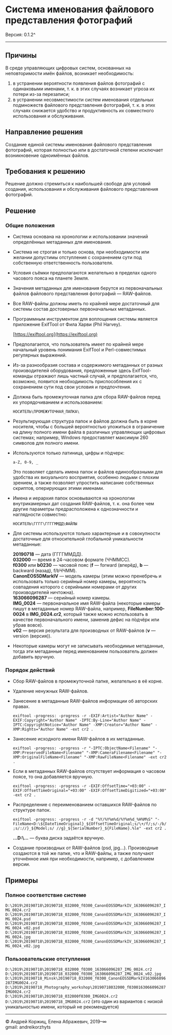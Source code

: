 ﻿# Система именования файлового представления фотографий

Версия: 0.1.2^

---

## Причины

В среде управляющих цифровых систем, основанных на неповторимости имён файлов, возникает необходимость:

1. в устранении вероятности появления файлов фотографий с одинаковыми именами, т. к. в этих случаях возникает угроза их потери из-за перезаписи;
2. в устранении несовместимости систем именования отдельных подмножеств файлового представления фотографий, т. к. в этих случаях снижается удобство и продуктивность их совместного использования и обслуживания.

## Направление решения

Создание единой системы именования файлового представления фотографий, которая полностью или в достаточной степени исключает возникновение одноимённых файлов.

## Требования к решению

Решение должно стремиться к наибольшей свободе для условий создания, использования и обслуживания файлового представления фотографий.

## Решение

### Общие положения

- Система основана на хронологии и использовании значений определённых метаданных для именования.
- Система не строгая и только основа, при необходимости или желании допустимы отступления с сохранением сути под собственную ответственность пользователя.
- Условия съёмки предполагаются желательно в пределах одного часового пояса на планете Земля.
- Значения метаданных для именования берутся из первоначальных файлов файлового представления фотографий — RAW-файлов.
- Все RAW-файлы должны иметь по крайней мере достаточный для системы состав достоверных первоначальных метаданных.
- Программным инструментом для воплощения системы является приложение ExifTool от Фила Харви (Phil Harvey).

  [https://exiftool.org](https://exiftool.org)

- Предполагается, что пользователь имеет по крайней мере начальный уровень понимания ExifTool и Perl-совместимых регулярных выражений.
- Из-за разнообразия состава и содержимого метаданных от разных производителей оборудования, предложенные здесь ExifTool-команды отражают лишь частный случай, и предполагается, что, возможно, появится необходимость приспособления их с сохранением сути под свои условия и предпочтения.
- Должна быть промежуточная папка для сбора RAW-файлов перед их упорядочиванием и использованием:

  `НОСИТЕЛЬ\ПРОМЕЖУТОЧНАЯ_ПАПКА\`

- Результирующая структура папок и файлов должна быть в корне носителя, чтобы с большей вероятностью уложиться в ограничение на длину полного имени файла в различных управляющих цифровых системах; например, Windows предоставляет максимум 260 символов для полного имени.
- Используются только латиница, цифры и п́одчерк:

  `a-Z, 0-9, _`

  Это позволяет сделать имена папок и файлов единообразными для удобства их визуального восприятия, особенно людьми с плохим зрением, а также позволяет упростить написание собственных скриптов, оперирующих этими именами.
- Имена и иерархия папок основываются на хронологии внутрикамерных дат создания RAW-файлов, т. к. она более чем другие параметры предрасположена к однозначности и наглядности совместно:

  `НОСИТЕЛЬ\ГГГГ\ГГГГММДД\ФАЙЛЫ`

- Для системы используются только характерные и в совокупности достаточные для относительной глобальной уникальности метаданные:

  **20190718** — дата (ГГГГММДД).\
  **032000** — время в 24-часовом формате (ЧЧММСС).\
  **f0300** или **b0230** — часовой пояс (**f** — forward (вперёд), **b** — backward (назад), f/bЧЧММ).\
  **CanonEOS5DMarkIV** — модель камеры (этим можно пренебречь и использовать только серийный номер камеры, вероятность совпадения которого с серийными номерами от других производителей ничтожна).\
  **163066096287** — серийный номер камеры.\
  **IMG_0024** — первоначальное имя RAW-файла (некоторые камеры пишут в метаданные номер RAW-файла, например, **FileNumber:100-0024** в **IMG_0024.cr2**, который также можно использовать в качестве первоначального имени, заменив дефис на п́одчёрк или убрав вовсе).\
  **v02** — версия результата для производных от RAW-файлов (**v** — version (версия)).

- Некоторые камеры могут не записывать необходимые метаданные, тогда эти метаданные перед именованием пользователь должен добавить вручную.

### Порядок действий

- Сбор RAW-файлов в промежуточной папке, желательно в её корне.
- Удаление ненужных RAW-файлов.
- Занесение в метаданные RAW-файлов информации об авторских правах.

  `exiftool -progress: -progress -r -EXIF:Artist="Author Name" -EXIF:Copyright="Author Name" -IPTC:By-Line="Author Name" -IPTC:CopyrightNotice="Author Name" -XMP:Creator="Author Name" -XMP:Rights="Author Name" -ext cr2 .`

- Занесение исходного имени RAW-файлов в их метаданные.

  `exiftool -progress: -progress -r "-IPTC:ObjectName<Filename" "-XMP:PreservedFileName<Filename" "-XMP:CameraFilename<Filename" "-XMP:OriginalFileName<Filename" "-XMP:RawFileName<Filename" -ext cr2 .`

- Если в метаданных RAW-файлов отсутствует информация о часовом поясе, то она добавляется вручную.

  `exiftool -progress: -progress -r -EXIF:OffsetTime="+03:00" -EXIF:OffsetTimeOriginal="+03:00" -EXIF:OffsetTimeDigitized="+03:00" -ext cr2 .`

- Распределение с переименованием оставшихся RAW-файлов по структуре папок.

  `exiftool -progress: -progress -r -d "%Y/%Y%m%d/%Y%m%d_%H%M%S" "-FileName<D:\${DateTimeOriginal}_${OffsetTimeOriginal;s/\+/f/;s/-/b/;s/://}_${Model;s/ //g}_${SerialNumber}_${FileName}.%le" -ext cr2 .`

  **…D:\…** — буква диска задаётся вручную.

- Создание производных от RAW-файлов (psd, jpg…). Производные создаются в той же папке, что и RAW-файлы, а также получают уточнённое имя при необходимости, например, с добавлением версии.

## Примеры

### Полное соответствие системе

`D:\2019\20190718\20190718_032000_f0300_CanonEOS5DMarkIV_163066096287_IMG_0024.cr2`\
`D:\2019\20190718\20190718_032000_f0300_CanonEOS5DMarkIV_163066096287_IMG_0024.psd`\
`D:\2019\20190718\20190718_032000_f0300_CanonEOS5DMarkIV_163066096287_IMG_0024_v02.psd`\
`D:\2019\20190718\20190718_032000_f0300_CanonEOS5DMarkIV_163066096287_IMG_0024.jpg`\
`D:\2019\20190718\20190718_032000_f0300_CanonEOS5DMarkIV_163066096287_IMG_0024_v02.jpg`

### Пользовательские отступления

`D:\2019\20190718\20190718_032000_f0300_163066096287_IMG_0024.cr2`\
`D:\2019\20190718\20190718_032000_f0300_163066096287_IMG_0024_v02.jpg`\
`D:\2019\20190718_Minsk\20190718_032000_f0300_CanonEOS5DMarkIV163066096287IMG0024.cr2`\
`D:\2019\20190718_Photography_workshop\20190718032000_f0300163066096287IMG0024.cr2`\
`D:\2019\20190718\20190718_032000f0300_IMG0024.cr2`\
`D:\2019\20190718\20190718_IMG0024.cr2` (это один из вариантов с низкой уникальностью имени, который не рекомендуется)

---

© Андрей Коржиц, Елена Абражевич, 2019–∞\
gmail: andreikorzhyts